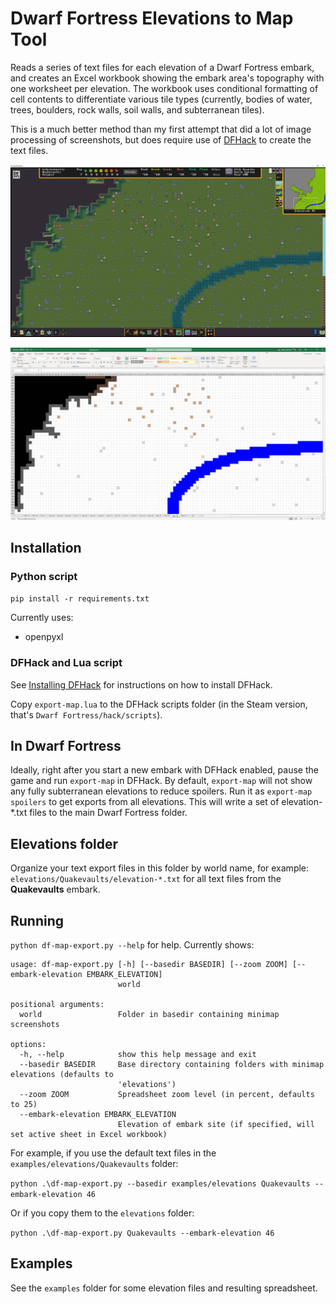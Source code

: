 # Dwarf Fortress Elevations to Map Tool

Reads a series of text files for each elevation of a Dwarf Fortress embark,
and creates an Excel workbook showing the embark area's topography with one worksheet per elevation.
The workbook uses conditional formatting of cell contents to differentiate various tile types (currently, bodies of water, trees, boulders, rock walls, soil walls, and subterranean tiles).

This is a much better method than my first attempt that did a lot of image processing of screenshots, but does require use of [DFHack](https://docs.dfhack.org/) to create the text files.

[![Original minimap elevation](df-elevation-thumbnail.png)](df-elevation.png)

[![Corresponding worksheet from an Excel workbook](excel-elevation-thumbnail.png)](excel-elevation.png)

## Installation

### Python script

`pip install -r requirements.txt`

Currently uses:

- openpyxl

### DFHack and Lua script

See [Installing DFHack](https://docs.dfhack.org/en/stable/docs/Installing.html) for instructions on how to install DFHack.

Copy `export-map.lua` to the DFHack scripts folder (in the Steam version, that's `Dwarf Fortress/hack/scripts`).

## In Dwarf Fortress

Ideally, right after you start a new embark with DFHack enabled,
pause the game and run `export-map` in DFHack.
By default, `export-map` will not show any fully subterranean elevations to reduce spoilers.
Run it as `export-map spoilers` to get exports from all elevations.
This will write a set of elevation-*.txt files to the main Dwarf Fortress folder.

## Elevations folder

Organize your text export files in this folder by world name, for example: `elevations/Quakevaults/elevation-*.txt` for all text files from the **Quakevaults** embark.

## Running

`python df-map-export.py --help` for help. Currently shows:

```
usage: df-map-export.py [-h] [--basedir BASEDIR] [--zoom ZOOM] [--embark-elevation EMBARK_ELEVATION]
                        world

positional arguments:
  world                 Folder in basedir containing minimap screenshots

options:
  -h, --help            show this help message and exit
  --basedir BASEDIR     Base directory containing folders with minimap elevations (defaults to
                        'elevations')
  --zoom ZOOM           Spreadsheet zoom level (in percent, defaults to 25)
  --embark-elevation EMBARK_ELEVATION
                        Elevation of embark site (if specified, will set active sheet in Excel workbook)
```

For example, if you use the default text files in the `examples/elevations/Quakevaults` folder:

`python .\df-map-export.py --basedir examples/elevations Quakevaults --embark-elevation 46`

Or if you copy them to the `elevations` folder:

`python .\df-map-export.py Quakevaults --embark-elevation 46`

## Examples

See the `examples` folder for some elevation files and resulting spreadsheet.
